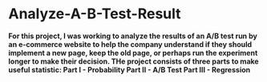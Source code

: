 # Analyze-A-B-Test-Result
**For this project, I was working to analyze the results of an A/B test run by an e-commerce website to help the company understand if they should implement a new page, keep the old page, or perhaps run the experiment longer to make their decision.
THe project consists of three parts to make useful statistic:
Part I - Probability
Part II - A/B Test
Part III - Regression**
